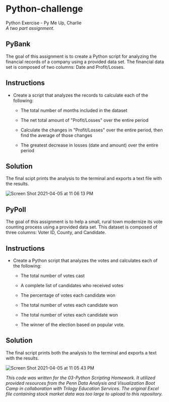 # Python-challenge
Python Exercise - Py Me Up, Charlie
<br>
<i>A two part assignment.</i>

## PyBank
The goal of this assignment is to create a Python script for analyzing the financial records of a company using a provided data set. The financial data set is composed of two columns: Date and Profit/Losses.

## Instructions
* Create a script that analyzes the records to calculate each of the following:

  * The total number of months included in the dataset

  * The net total amount of "Profit/Losses" over the entire period

  * Calculate the changes in "Profit/Losses" over the entire period, then find the average of those changes

  * The greatest decrease in losses (date and amount) over the entire period

## Solution
The final scipt prints the analysis to the terminal and exports a text file with the results.

![Screen Shot 2021-04-05 at 11 06 13 PM](https://user-images.githubusercontent.com/22499952/113653272-860f2400-9663-11eb-9026-992721f7d834.png)

## PyPoll
The goal of this assignment is to help a small, rural town modernize its vote counting process using a provided data set. This dataset is composed of three columns: Voter ID, County, and Candidate.

## Instructions
* Create a Python script that analyzes the votes and calculates each of the following:

  * The total number of votes cast

  * A complete list of candidates who received votes

  * The percentage of votes each candidate won

  * The total number of votes each candidate won

  * The total number of votes each candidate won

  * The winner of the election based on popular vote.

## Solution
The final script prints both the analysis to the terminal and exports a text with the results.

![Screen Shot 2021-04-05 at 11 05 43 PM](https://user-images.githubusercontent.com/22499952/113653239-742d8100-9663-11eb-96a8-982c735877d3.png)

<i>This code was written for the 03-Python Scripting Homework. It utilized provided resources from the Penn Data Analysis and Visualization Boot Camp in collaboration with Trilogy Education Services. The original Excel file containing stock market data was too large to upload to this repository.</i>



